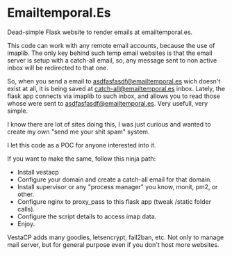 # Emailtemporal.Es

Dead-simple Flask website to render emails at emailtemporal.es.

This code can work with any remote email accounts, because the use of imaplib.
The only key behind such temp email websites is that the email server is setup with a catch-all email, so, any message sent to non active inbox will be redirected to that one.

So, when you send a email to asdfasfasdf@emailtemporal.es wich doesn't exist at all, it is being saved at catch-all@emailtemporal.es inbox.
Lately, the flask app connects via imaplib to such inbox, and allows you to read those whose were sent to asdfasfasdf@emailtemporal.es.
Very usefull, very simple.

I know there are lot of sites doing this, I was just curious and wanted to create my own "send me your shit spam" system.

I let this code as a POC for anyone interested into it.

If you want to make the same, follow this ninja path:
- Install vestacp
- Configure your domain and create a catch-all email for that domain.
- Install supervisor or any "process manager" you know, monit, pm2, or other.
- Configure nginx to proxy_pass to this flask app (tweak /static folder calls).
- Configure the script details to access imap data.
- Enjoy.

VestaCP adds many goodies, letsencrypt, fail2ban, etc. Not only to manage mail server, but for general purpose even if you don't host more websites.